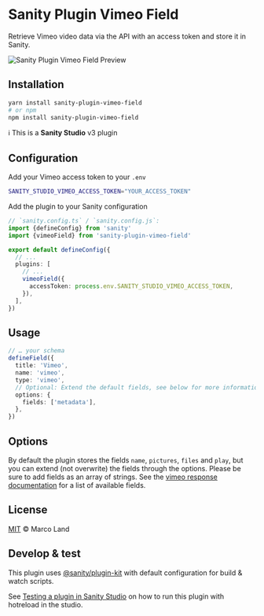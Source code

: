# Sanity Plugin Vimeo Field

Retrieve Vimeo video data via the API with an access token and store it in Sanity.

![Sanity Plugin Vimeo Field Preview](https://github.com/marco-land/sanity-plugin-vimeo-field/assets/24410335/b1bd4b87-4575-4669-9ea8-a704806a9532)

## Installation

```sh
yarn install sanity-plugin-vimeo-field
# or npm
npm install sanity-plugin-vimeo-field
```

ℹ This is a **Sanity Studio** v3 plugin

## Configuration

Add your Vimeo access token to your `.env`

```sh
SANITY_STUDIO_VIMEO_ACCESS_TOKEN="YOUR_ACCESS_TOKEN"
```

Add the plugin to your Sanity configuration

```ts
// `sanity.config.ts` / `sanity.config.js`:
import {defineConfig} from 'sanity'
import {vimeoField} from 'sanity-plugin-vimeo-field'

export default defineConfig({
  // ...
  plugins: [
    // ...
    vimeoField({
      accessToken: process.env.SANITY_STUDIO_VIMEO_ACCESS_TOKEN,
    }),
  ],
})
```

## Usage

```ts
// … your schema
defineField({
  title: 'Vimeo',
  name: 'vimeo',
  type: 'vimeo',
  // Optional: Extend the default fields, see below for more information
  options: {
    fields: ['metadata'],
  },
})
```

## Options

By default the plugin stores the fields `name`, `pictures`, `files` and `play`, but you can extend (not overwrite) the fields through the options. Please be sure to add fields as an array of strings. See the [vimeo response documentation](https://developer.vimeo.com/api/reference/response/video) for a list of available fields.

## License

[MIT](LICENSE) © Marco Land

## Develop & test

This plugin uses [@sanity/plugin-kit](https://github.com/sanity-io/plugin-kit)
with default configuration for build & watch scripts.

See [Testing a plugin in Sanity Studio](https://github.com/sanity-io/plugin-kit#testing-a-plugin-in-sanity-studio)
on how to run this plugin with hotreload in the studio.
